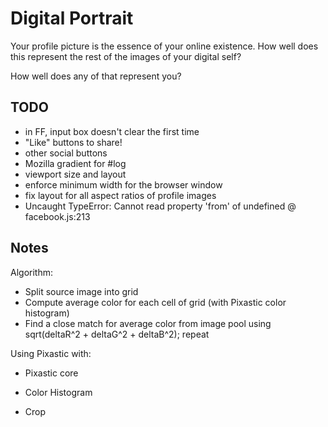 Digital Portrait
================

Your profile picture is the essence of your online existence. How well does this represent the rest of the images of your digital self?

How well does any of that represent you?


TODO
----

 - in FF, input box doesn't clear the first time
 - "Like" buttons to share!
  - other social buttons
 - Mozilla gradient for #log
 - viewport size and layout
  - enforce minimum width for the browser window
  - fix layout for all aspect ratios of profile images
 - Uncaught TypeError: Cannot read property 'from' of undefined @ facebook.js:213


Notes
-----

Algorithm:

- Split source image into grid
- Compute average color for each cell of grid (with Pixastic color histogram)
- Find a close match for average color from image pool using sqrt(deltaR^2 + deltaG^2 + deltaB^2); repeat

Using Pixastic with:
 
 - Pixastic core

 - Color Histogram
 - Crop
